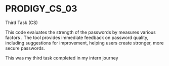 # PRODIGY_CS_03
Third Task (CS)

This code evaluates the strength of the passwords by measures various factors . The tool provides immediate feedback on password quality, including suggestions for improvement, helping users create stronger, more secure passwords.

This was my third task completed in my intern journey 

